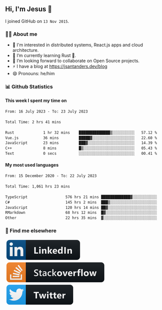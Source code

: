 ## Hi, I'm Jesus 👋

I joined GitHub on `13 Nov 2015`.

<!-- Talking about you -->

### 👨‍💻 About me

- 👦 I'm interested in distributed systems, React.js apps and cloud architecture.
- 🌱 I’m currently learning Rust 🦀.
- 👯 I’m looking forward to collaborate on Open Source projects.
- ⚡️ I have a blog at <https://jsantanders.dev/blog>
- 😄 Pronouns: he/him

### 📊 Github Statistics

#### This week I spent my time on

<!--START_SECTION:weekly-->

```txt
From: 16 July 2023 - To: 23 July 2023

Total Time: 2 hrs 41 mins

Rust             1 hr 32 mins    ██████████████▒░░░░░░░░░░   57.12 %
Vue.js           36 mins         █████▓░░░░░░░░░░░░░░░░░░░   22.60 %
JavaScript       23 mins         ███▓░░░░░░░░░░░░░░░░░░░░░   14.39 %
C++              8 mins          █▒░░░░░░░░░░░░░░░░░░░░░░░   05.43 %
Text             0 secs          ░░░░░░░░░░░░░░░░░░░░░░░░░   00.41 %
```

<!--END_SECTION:weekly-->

#### My most used languages

<!--START_SECTION:alltime-->

```txt
From: 15 December 2020 - To: 22 July 2023

Total Time: 1,061 hrs 23 mins

TypeScript                 576 hrs 21 mins █████████████▓░░░░░░░░░░░   54.30 %
C#                         145 hrs 2 mins  ███▒░░░░░░░░░░░░░░░░░░░░░   13.67 %
JavaScript                 120 hrs 14 mins ██▓░░░░░░░░░░░░░░░░░░░░░░   11.33 %
RMarkdown                  68 hrs 12 mins  █▓░░░░░░░░░░░░░░░░░░░░░░░   06.43 %
Other                      22 hrs 35 mins  ▓░░░░░░░░░░░░░░░░░░░░░░░░   02.13 %
```

<!--END_SECTION:alltime-->

### 📢 Find me elsewhere

<p>
  <a target="_blank" href="https://linkedin.com/in/jsantanders">
    <img src="https://github.com/jsantanders/jsantanders/blob/master/img/linkedin.svg" alt="LinkedIn" style="vertical-align:top; margin:4px">
  </a>
  
  <a target="_blank" href="https://stackoverflow.com/users/7318331/jesus-santander">
    <img src="https://github.com/jsantanders/jsantanders/blob/master/img/stackoverflow.svg" alt="StackOverflow" style="vertical-align:top; margin:4px">
  </a>
  
  <a target="_blank" href="http://twitter.com/jsantanders">
    <img src="https://github.com/jsantanders/jsantanders/blob/master/img/twitter.svg" alt="Twitter" style="vertical-align:top; margin:4px">
  </a>
</p>
